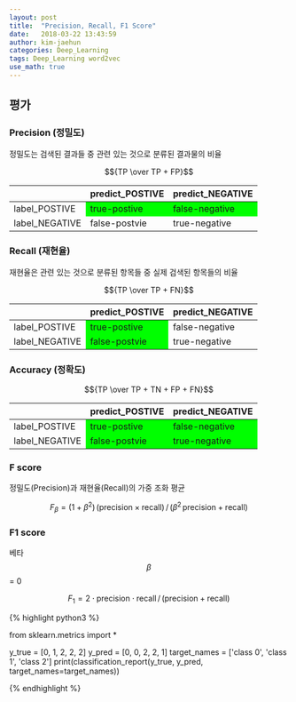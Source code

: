 ```yaml
---
layout: post
title:  "Precision, Recall, F1 Score"
date:   2018-03-22 13:43:59
author: kim-jaehun
categories: Deep_Learning
tags: Deep_Learning word2vec
use_math: true
---
```

## 평가


### Precision (정밀도)

정밀도는 검색된 결과들 중 관련 있는 것으로 분류된 결과물의 비율

$${TP \over TP + FP}$$

<table>
  <thead>
    <tr>
      <th></th>
      <th>predict_POSTIVE</th>
      <th>predict_NEGATIVE</th>
    </tr>
  </thead>
  <tbody>
    <tr>
      <td>label_POSTIVE</td>
      <td bgcolor="#00FF00" >true-postive</td>
      <td bgcolor="#00FF00" >false-negative</td>
    </tr>
    <tr>
      <td>label_NEGATIVE</td>
      <td>false-postvie</td>
      <td>true-negative</td>
    </tr>
  </tbody>
</table>





### Recall (재현율)

재현율은 관련 있는 것으로 분류된 항목들 중 실제 검색된 항목들의 비율

$${TP \over TP + FN}$$

<table>
  <thead>
    <tr>
      <th></th>
      <th>predict_POSTIVE</th>
      <th>predict_NEGATIVE</th>
    </tr>
  </thead>
  <tbody>
    <tr>
      <td>label_POSTIVE</td>
      <td bgcolor="#00FF00">true-postive</td>
      <td >false-negative</td>
    </tr>
    <tr>
      <td>label_NEGATIVE</td>
      <td bgcolor="#00FF00" >false-postvie</td>
      <td>true-negative</td>
    </tr>
  </tbody>
</table>





### Accuracy (정확도)

$${TP \over TP + TN + FP + FN}$$

<table>
  <thead>
    <tr>
      <th></th>
      <th>predict_POSTIVE</th>
      <th>predict_NEGATIVE</th>
    </tr>
  </thead>
  <tbody>
    <tr>
      <td>label_POSTIVE</td>
      <td bgcolor="#00FF00" >true-postive</td>
      <td bgcolor="#00FF00">false-negative</td>
    </tr>
    <tr>
      <td>label_NEGATIVE</td>
      <td bgcolor="#00FF00" >false-postvie</td>
      <td bgcolor="#00FF00" >true-negative</td>
    </tr>
  </tbody>
</table>

### F score

정밀도(Precision)과 재현율(Recall)의 가중 조화 평균

$$F_\beta = (1 + \beta^2) \, ({\text{precision} \times \text{recall}}) \, / \, ({\beta^2 \, \text{precision} + \text{recall}})$$


### F1 score

베타 $$\beta$$  = 0

$$F_1 = 2 \cdot \text{precision} \cdot \text{recall} \, / \, (\text{precision} + \text{recall})$$


{% highlight python3 %}

from sklearn.metrics import *

y_true = [0, 1, 2, 2, 2]
y_pred = [0, 0, 2, 2, 1]
target_names = ['class 0', 'class 1', 'class 2']
print(classification_report(y_true, y_pred, target_names=target_names))

{% endhighlight %}
